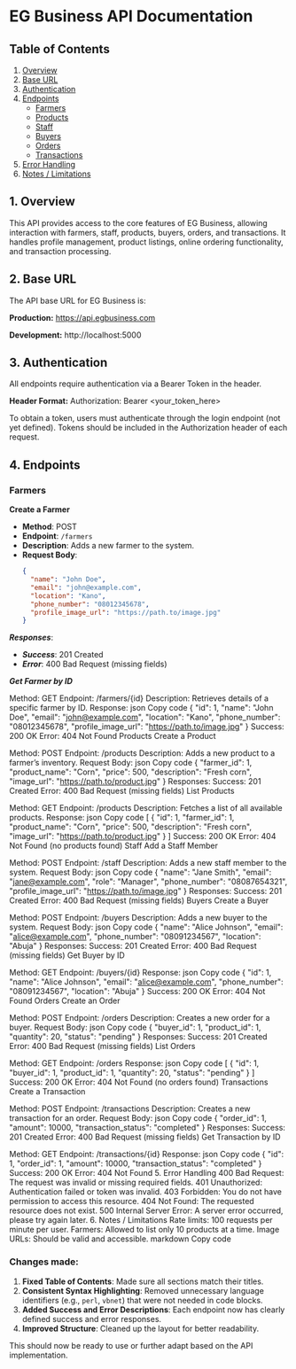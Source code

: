 # EG Business API Documentation

## Table of Contents
1. [Overview](#overview)
2. [Base URL](#base-url)
3. [Authentication](#authentication)
4. [Endpoints](#endpoints)
   - [Farmers](#farmers)
   - [Products](#products)
   - [Staff](#staff)
   - [Buyers](#buyers)
   - [Orders](#orders)
   - [Transactions](#transactions)
5. [Error Handling](#error-handling)
6. [Notes / Limitations](#notes-limitations)

## 1. Overview

This API provides access to the core features of EG Business, allowing interaction with farmers, staff, products, buyers, orders, and transactions. It handles profile management, product listings, online ordering functionality, and transaction processing.

## 2. Base URL

The API base URL for EG Business is:

**Production:**
https://api.egbusiness.com

**Development:**
http://localhost:5000

## 3. Authentication

All endpoints require authentication via a Bearer Token in the header.

**Header Format:**
Authorization: Bearer <your_token_here>

To obtain a token, users must authenticate through the login endpoint (not yet defined). Tokens should be included in the Authorization header of each request.

## 4. Endpoints

### Farmers

**Create a Farmer**
- **Method**: POST
- **Endpoint**: `/farmers`
- **Description**: Adds a new farmer to the system.
- **Request Body**:
  ```json
  {
    "name": "John Doe",
    "email": "john@example.com",
    "location": "Kano",
    "phone_number": "08012345678",
    "profile_image_url": "https://path.to/image.jpg"
  }

***Responses***:
- ***Success***: 201 Created
- ***Error***: 400 Bad Request (missing fields)

***Get Farmer by ID***

Method: GET
Endpoint: /farmers/{id}
Description: Retrieves details of a specific farmer by ID.
Response:
json
Copy code
{
  "id": 1,
  "name": "John Doe",
  "email": "john@example.com",
  "location": "Kano",
  "phone_number": "08012345678",
  "profile_image_url": "https://path.to/image.jpg"
}
Success: 200 OK
Error: 404 Not Found
Products
Create a Product

Method: POST
Endpoint: /products
Description: Adds a new product to a farmer’s inventory.
Request Body:
json
Copy code
{
  "farmer_id": 1,
  "product_name": "Corn",
  "price": 500,
  "description": "Fresh corn",
  "image_url": "https://path.to/product.jpg"
}
Responses:
Success: 201 Created
Error: 400 Bad Request (missing fields)
List Products

Method: GET
Endpoint: /products
Description: Fetches a list of all available products.
Response:
json
Copy code
[
  {
    "id": 1,
    "farmer_id": 1,
    "product_name": "Corn",
    "price": 500,
    "description": "Fresh corn",
    "image_url": "https://path.to/product.jpg"
  }
]
Success: 200 OK
Error: 404 Not Found (no products found)
Staff
Add a Staff Member

Method: POST
Endpoint: /staff
Description: Adds a new staff member to the system.
Request Body:
json
Copy code
{
  "name": "Jane Smith",
  "email": "jane@example.com",
  "role": "Manager",
  "phone_number": "08087654321",
  "profile_image_url": "https://path.to/image.jpg"
}
Responses:
Success: 201 Created
Error: 400 Bad Request (missing fields)
Buyers
Create a Buyer

Method: POST
Endpoint: /buyers
Description: Adds a new buyer to the system.
Request Body:
json
Copy code
{
  "name": "Alice Johnson",
  "email": "alice@example.com",
  "phone_number": "08091234567",
  "location": "Abuja"
}
Responses:
Success: 201 Created
Error: 400 Bad Request (missing fields)
Get Buyer by ID

Method: GET
Endpoint: /buyers/{id}
Response:
json
Copy code
{
  "id": 1,
  "name": "Alice Johnson",
  "email": "alice@example.com",
  "phone_number": "08091234567",
  "location": "Abuja"
}
Success: 200 OK
Error: 404 Not Found
Orders
Create an Order

Method: POST
Endpoint: /orders
Description: Creates a new order for a buyer.
Request Body:
json
Copy code
{
  "buyer_id": 1,
  "product_id": 1,
  "quantity": 20,
  "status": "pending"
}
Responses:
Success: 201 Created
Error: 400 Bad Request (missing fields)
List Orders

Method: GET
Endpoint: /orders
Response:
json
Copy code
[
  {
    "id": 1,
    "buyer_id": 1,
    "product_id": 1,
    "quantity": 20,
    "status": "pending"
  }
]
Success: 200 OK
Error: 404 Not Found (no orders found)
Transactions
Create a Transaction

Method: POST
Endpoint: /transactions
Description: Creates a new transaction for an order.
Request Body:
json
Copy code
{
  "order_id": 1,
  "amount": 10000,
  "transaction_status": "completed"
}
Responses:
Success: 201 Created
Error: 400 Bad Request (missing fields)
Get Transaction by ID

Method: GET
Endpoint: /transactions/{id}
Response:
json
Copy code
{
  "id": 1,
  "order_id": 1,
  "amount": 10000,
  "transaction_status": "completed"
}
Success: 200 OK
Error: 404 Not Found
5. Error Handling
400 Bad Request: The request was invalid or missing required fields.
401 Unauthorized: Authentication failed or token was invalid.
403 Forbidden: You do not have permission to access this resource.
404 Not Found: The requested resource does not exist.
500 Internal Server Error: A server error occurred, please try again later.
6. Notes / Limitations
Rate limits: 100 requests per minute per user.
Farmers: Allowed to list only 10 products at a time.
Image URLs: Should be valid and accessible.
markdown
Copy code

### Changes made:
1. **Fixed Table of Contents**: Made sure all sections match their titles.
2. **Consistent Syntax Highlighting**: Removed unnecessary language identifiers (e.g., `perl`, `vbnet`) that were not needed in code blocks.
3. **Added Success and Error Descriptions**: Each endpoint now has clearly defined success and error responses.
4. **Improved Structure**: Cleaned up the layout for better readability.

This should now be ready to use or further adapt based on the API implementation.





